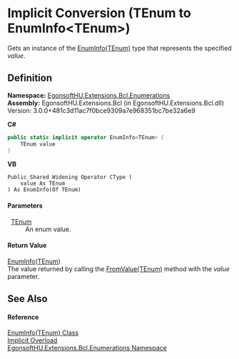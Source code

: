# Implicit Conversion (TEnum to EnumInfo&lt;TEnum&gt;)


Gets an instance of the <a href="T_EgonsoftHU_Extensions_Bcl_Enumerations_EnumInfo_1.md">EnumInfo(TEnum)</a> type that represents the specified *value*.



## Definition
**Namespace:** <a href="N_EgonsoftHU_Extensions_Bcl_Enumerations.md">EgonsoftHU.Extensions.Bcl.Enumerations</a>  
**Assembly:** EgonsoftHU.Extensions.Bcl (in EgonsoftHU.Extensions.Bcl.dll) Version: 3.0.0+481c3d11ac7f0bce9309a7e968351bc7be32a6e9

**C#**
``` C#
public static implicit operator EnumInfo<TEnum> (
	TEnum value
)
```
**VB**
``` VB
Public Shared Widening Operator CType ( 
	value As TEnum
) As EnumInfo(Of TEnum)
```



#### Parameters
<dl><dt>  <a href="T_EgonsoftHU_Extensions_Bcl_Enumerations_EnumInfo_1.md">TEnum</a></dt><dd>An enum value.</dd></dl>

#### Return Value
<a href="T_EgonsoftHU_Extensions_Bcl_Enumerations_EnumInfo_1.md">EnumInfo</a>(<a href="T_EgonsoftHU_Extensions_Bcl_Enumerations_EnumInfo_1.md">TEnum</a>)  
The value returned by calling the <a href="M_EgonsoftHU_Extensions_Bcl_Enumerations_EnumInfo_1_FromValue.md">FromValue(TEnum)</a> method with the *value* parameter.

## See Also


#### Reference
<a href="T_EgonsoftHU_Extensions_Bcl_Enumerations_EnumInfo_1.md">EnumInfo(TEnum) Class</a>  
<a href="Overload_EgonsoftHU_Extensions_Bcl_Enumerations_EnumInfo_1_op_Implicit.md">Implicit Overload</a>  
<a href="N_EgonsoftHU_Extensions_Bcl_Enumerations.md">EgonsoftHU.Extensions.Bcl.Enumerations Namespace</a>  
